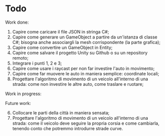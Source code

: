 # Todo

Work done:

1. Capire come caricare il file JSON in stringa C#;
2. Capire come generare un GameObject a partire da un'istanza di classe C#; bisogna anche associargli la mesh corrispondente (la parte grafica);
3. Capire come convertire un GameObject in Entity;
4. Capire come salvare il progetto Unity su Github o su un repository remoto;
5. Integrare i punti 1, 2 e 3;
8. Capire come usare i raycast per non far investire l'auto in movimento;
9. Capire come far muovere le auto in maniera semplice: coordinate locali;
7. Progettare l'algoritmo di movimento di un veicolo all'interno di una strada: come non investire le altre auto, come traslare e ruotare;

Work in progress:

Future work:

6. Collocare le parti della città in maniera sensata;
7. Progettare l'algoritmo di movimento di un veicolo all'interno di una strada: come il veicolo deve seguire la propria corsia e come cambiarla, tenendo conto che potremmo introdurre strade curve.